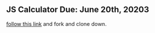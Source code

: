 ## JS Calculator Due: June 20th, 20203

[follow this link](https://github.com/Dujota/JS-Calculator) and fork and clone down.
